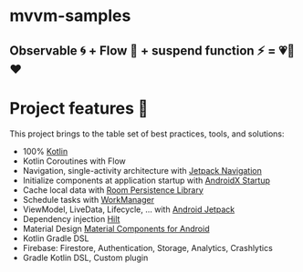 # mvvm-samples
## Observable 🌀 + Flow 🌊 + suspend function ⚡ = 💗💎❤️
# Project features 🚀
This project brings to the table set of best practices, tools, and solutions:

-   100% [Kotlin](https://kotlinlang.org/)
-   Kotlin Coroutines with Flow
-   Navigation, single-activity architecture with [Jetpack Navigation](https://developer.android.com/guide/navigation)
-   Initialize components at application startup with [AndroidX Startup](https://developer.android.com/topic/libraries/app-startup)
-   Cache local data with [Room Persistence Library](https://developer.android.com/topic/libraries/architecture/room)
-   Schedule tasks with [WorkManager](https://developer.android.com/topic/libraries/architecture/workmanager)
-   ViewModel, LiveData, Lifecycle, ... with [Android Jetpack](https://developer.android.com/jetpack)
-   Dependency injection [Hilt](https://developer.android.com/training/dependency-injection/hilt-android)
-   Material Design [Material Components for Android](https://github.com/material-components/material-components-android)
-   Kotlin Gradle DSL
-   Firebase: Firestore, Authentication, Storage, Analytics, Crashlytics
-   Gradle Kotlin DSL, Custom plugin